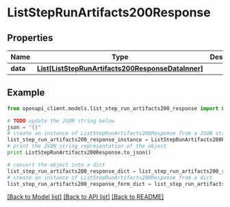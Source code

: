 # ListStepRunArtifacts200Response


## Properties
Name | Type | Description | Notes
------------ | ------------- | ------------- | -------------
**data** | [**List[ListStepRunArtifacts200ResponseDataInner]**](ListStepRunArtifacts200ResponseDataInner.md) |  | 

## Example

```python
from openapi_client.models.list_step_run_artifacts200_response import ListStepRunArtifacts200Response

# TODO update the JSON string below
json = "{}"
# create an instance of ListStepRunArtifacts200Response from a JSON string
list_step_run_artifacts200_response_instance = ListStepRunArtifacts200Response.from_json(json)
# print the JSON string representation of the object
print ListStepRunArtifacts200Response.to_json()

# convert the object into a dict
list_step_run_artifacts200_response_dict = list_step_run_artifacts200_response_instance.to_dict()
# create an instance of ListStepRunArtifacts200Response from a dict
list_step_run_artifacts200_response_form_dict = list_step_run_artifacts200_response.from_dict(list_step_run_artifacts200_response_dict)
```
[[Back to Model list]](../README.md#documentation-for-models) [[Back to API list]](../README.md#documentation-for-api-endpoints) [[Back to README]](../README.md)


